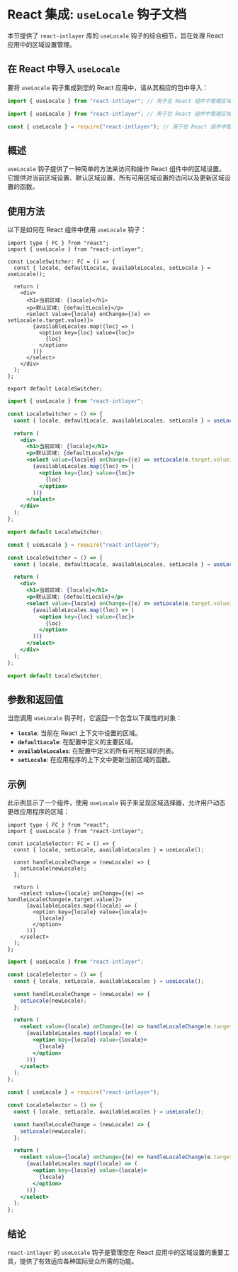 # React 集成: `useLocale` 钩子文档

本节提供了 `react-intlayer` 库的 `useLocale` 钩子的综合细节，旨在处理 React 应用中的区域设置管理。

## 在 React 中导入 `useLocale`

要将 `useLocale` 钩子集成到您的 React 应用中，请从其相应的包中导入：

```typescript codeFormat="typescript"
import { useLocale } from "react-intlayer"; // 用于在 React 组件中管理区域设置
```

```javascript codeFormat="esm"
import { useLocale } from "react-intlayer"; // 用于在 React 组件中管理区域设置
```

```javascript codeFormat="commonjs"
const { useLocale } = require("react-intlayer"); // 用于在 React 组件中管理区域设置
```

## 概述

`useLocale` 钩子提供了一种简单的方法来访问和操作 React 组件中的区域设置。它提供对当前区域设置、默认区域设置、所有可用区域设置的访问以及更新区域设置的函数。

## 使用方法

以下是如何在 React 组件中使用 `useLocale` 钩子：

```tsx fileName="src/components/LocaleSwitcher.tsx" codeFormat="typescript"
import type { FC } from "react";
import { useLocale } from "react-intlayer";

const LocaleSwitcher: FC = () => {
  const { locale, defaultLocale, availableLocales, setLocale } = useLocale();

  return (
    <div>
      <h1>当前区域: {locale}</h1>
      <p>默认区域: {defaultLocale}</p>
      <select value={locale} onChange={(e) => setLocale(e.target.value)}>
        {availableLocales.map((loc) => (
          <option key={loc} value={loc}>
            {loc}
          </option>
        ))}
      </select>
    </div>
  );
};

export default LocaleSwitcher;
```

```jsx fileName="src/components/LocaleSwitcher.mjx" codeFormat="esm"
import { useLocale } from "react-intlayer";

const LocaleSwitcher = () => {
  const { locale, defaultLocale, availableLocales, setLocale } = useLocale();

  return (
    <div>
      <h1>当前区域: {locale}</h1>
      <p>默认区域: {defaultLocale}</p>
      <select value={locale} onChange={(e) => setLocale(e.target.value)}>
        {availableLocales.map((loc) => (
          <option key={loc} value={loc}>
            {loc}
          </option>
        ))}
      </select>
    </div>
  );
};

export default LocaleSwitcher;
```

```jsx fileName="src/components/LocaleSwitcher.csx" codeFormat="commonjs"
const { useLocale } = require("react-intlayer");

const LocaleSwitcher = () => {
  const { locale, defaultLocale, availableLocales, setLocale } = useLocale();

  return (
    <div>
      <h1>当前区域: {locale}</h1>
      <p>默认区域: {defaultLocale}</p>
      <select value={locale} onChange={(e) => setLocale(e.target.value)}>
        {availableLocales.map((loc) => (
          <option key={loc} value={loc}>
            {loc}
          </option>
        ))}
      </select>
    </div>
  );
};

export default LocaleSwitcher;
```

## 参数和返回值

当您调用 `useLocale` 钩子时，它返回一个包含以下属性的对象：

- **`locale`**: 当前在 React 上下文中设置的区域。
- **`defaultLocale`**: 在配置中定义的主要区域。
- **`availableLocales`**: 在配置中定义的所有可用区域的列表。
- **`setLocale`**: 在应用程序的上下文中更新当前区域的函数。

## 示例

此示例显示了一个组件，使用 `useLocale` 钩子来呈现区域选择器，允许用户动态更改应用程序的区域：

```tsx fileName="src/components/LocaleSelector.tsx" codeFormat="typescript"
import type { FC } from "react";
import { useLocale } from "react-intlayer";

const LocaleSelector: FC = () => {
  const { locale, setLocale, availableLocales } = useLocale();

  const handleLocaleChange = (newLocale) => {
    setLocale(newLocale);
  };

  return (
    <select value={locale} onChange={(e) => handleLocaleChange(e.target.value)}>
      {availableLocales.map((locale) => (
        <option key={locale} value={locale}>
          {locale}
        </option>
      ))}
    </select>
  );
};
```

```jsx fileName="src/components/LocaleSelector.mjx" codeFormat="esm"
import { useLocale } from "react-intlayer";

const LocaleSelector = () => {
  const { locale, setLocale, availableLocales } = useLocale();

  const handleLocaleChange = (newLocale) => {
    setLocale(newLocale);
  };

  return (
    <select value={locale} onChange={(e) => handleLocaleChange(e.target.value)}>
      {availableLocales.map((locale) => (
        <option key={locale} value={locale}>
          {locale}
        </option>
      ))}
    </select>
  );
};
```

```jsx fileName="src/components/LocaleSelector.csx" codeFormat="commonjs"
const { useLocale } = require("react-intlayer");

const LocaleSelector = () => {
  const { locale, setLocale, availableLocales } = useLocale();

  const handleLocaleChange = (newLocale) => {
    setLocale(newLocale);
  };

  return (
    <select value={locale} onChange={(e) => handleLocaleChange(e.target.value)}>
      {availableLocales.map((locale) => (
        <option key={locale} value={locale}>
          {locale}
        </option>
      ))}
    </select>
  );
};
```

## 结论

`react-intlayer` 的 `useLocale` 钩子是管理您在 React 应用中的区域设置的重要工具，提供了有效适应各种国际受众所需的功能。
